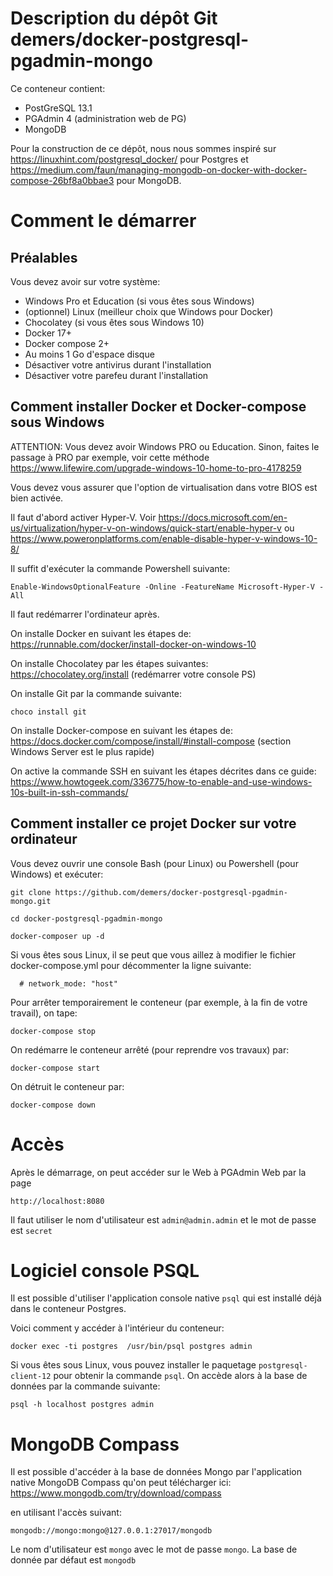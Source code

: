 # Description du dépôt Git demers/docker-postgresql-pgadmin-mongo

Ce conteneur contient:

- PostGreSQL 13.1
- PGAdmin 4 (administration web de PG)
- MongoDB

Pour la construction de ce dépôt, nous nous sommes inspiré sur https://linuxhint.com/postgresql_docker/ pour Postgres et https://medium.com/faun/managing-mongodb-on-docker-with-docker-compose-26bf8a0bbae3 pour MongoDB.

# Comment le démarrer

## Préalables

Vous devez avoir sur votre système:

- Windows Pro et Education (si vous êtes sous Windows)
- (optionnel) Linux (meilleur choix que Windows pour Docker)
- Chocolatey (si vous êtes sous Windows 10)
- Docker 17+
- Docker compose 2+
- Au moins 1 Go d'espace disque
- Désactiver votre antivirus durant l'installation
- Désactiver votre parefeu durant l'installation

## Comment installer Docker et Docker-compose sous Windows

ATTENTION: Vous devez avoir Windows PRO ou Education.  Sinon, faites le passage à PRO
par exemple, voir cette méthode https://www.lifewire.com/upgrade-windows-10-home-to-pro-4178259

Vous devez vous assurer que l'option de virtualisation dans votre BIOS est bien
activée.

Il faut d'abord activer Hyper-V.  Voir https://docs.microsoft.com/en-us/virtualization/hyper-v-on-windows/quick-start/enable-hyper-v ou https://www.poweronplatforms.com/enable-disable-hyper-v-windows-10-8/

Il suffit d'exécuter la commande Powershell suivante:

```
Enable-WindowsOptionalFeature -Online -FeatureName Microsoft-Hyper-V -All
```

Il faut redémarrer l'ordinateur après.

On installe Docker en suivant les étapes de: https://runnable.com/docker/install-docker-on-windows-10

On installe Chocolatey par les étapes suivantes: https://chocolatey.org/install
(redémarrer votre console PS)

On installe Git par la commande suivante:

```
choco install git
```

On installe Docker-compose en suivant les étapes de: https://docs.docker.com/compose/install/#install-compose
(section Windows Server est le plus rapide)

On active la commande SSH en suivant les étapes décrites dans ce guide: https://www.howtogeek.com/336775/how-to-enable-and-use-windows-10s-built-in-ssh-commands/

## Comment installer ce projet Docker sur votre ordinateur

Vous devez ouvrir une console Bash (pour Linux) ou Powershell (pour Windows) et exécuter:


```
git clone https://github.com/demers/docker-postgresql-pgadmin-mongo.git

cd docker-postgresql-pgadmin-mongo

docker-composer up -d
```

Si vous êtes sous Linux, il se peut que vous aillez à modifier le fichier
docker-compose.yml pour décommenter la ligne suivante:

```
  # network_mode: "host"
```

Pour arrêter temporairement le conteneur (par exemple, à la fin de votre
travail), on tape:

```
docker-compose stop
```

On redémarre le conteneur arrêté (pour reprendre vos travaux) par:

```
docker-compose start
```

On détruit le conteneur par:

```
docker-compose down
```

# Accès

Après le démarrage, on peut accéder sur le Web à PGAdmin Web par la page

```
http://localhost:8080
```

Il faut utiliser le nom d'utilisateur est `admin@admin.admin` et le mot de passe est `secret`

# Logiciel console PSQL

Il est possible d'utiliser l'application console native `psql` qui est installé déjà dans le conteneur Postgres.

Voici comment y accéder à l'intérieur du conteneur:

```
docker exec -ti postgres  /usr/bin/psql postgres admin
```

Si vous êtes sous Linux, vous pouvez installer le paquetage
`postgresql-client-12` pour obtenir la commande `psql`.  On accède alors à la
base de données par la commande suivante:

```
psql -h localhost postgres admin
```

# MongoDB Compass

Il est possible d'accéder à la base de données Mongo par l'application native
MongoDB Compass qu'on peut télécharger ici: https://www.mongodb.com/try/download/compass

en utilisant l'accès suivant:

```
mongodb://mongo:mongo@127.0.0.1:27017/mongodb
```

Le nom d'utilisateur est `mongo` avec le mot de passe `mongo`.  La base de
donnée par défaut est `mongodb`


